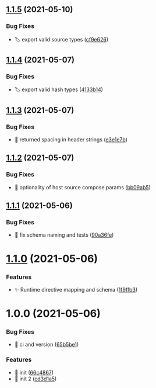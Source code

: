 ## [1.1.5](https://github.com/josh-hemphill/favigen/compare/v1.1.4...v1.1.5) (2021-05-10)


### Bug Fixes

* :label: export valid source types ([cf9e626](https://github.com/josh-hemphill/favigen/commit/cf9e6261894509c7745887919acea537f9f40682))

## [1.1.4](https://github.com/josh-hemphill/favigen/compare/v1.1.3...v1.1.4) (2021-05-07)


### Bug Fixes

* :label: export valid hash types ([4133b14](https://github.com/josh-hemphill/favigen/commit/4133b147c212a26f65cde630b756dc0d1372dbba))

## [1.1.3](https://github.com/josh-hemphill/favigen/compare/v1.1.2...v1.1.3) (2021-05-07)


### Bug Fixes

* :bug: returned spacing in header strings ([e3e1e7b](https://github.com/josh-hemphill/favigen/commit/e3e1e7ba153b75430ec72ae38f8aae3b7007d614))

## [1.1.2](https://github.com/josh-hemphill/favigen/compare/v1.1.1...v1.1.2) (2021-05-07)


### Bug Fixes

* :bug: optionality of host source compose params ([bb09ab5](https://github.com/josh-hemphill/favigen/commit/bb09ab5cadd5aeee8095a14f55979448fb24f9e6))

## [1.1.1](https://github.com/josh-hemphill/favigen/compare/v1.1.0...v1.1.1) (2021-05-06)


### Bug Fixes

* :bug: fix schema naming and tests ([90a36fe](https://github.com/josh-hemphill/favigen/commit/90a36fef56ea4410d1d48111e973984b895fcf32))

# [1.1.0](https://github.com/josh-hemphill/favigen/compare/v1.0.0...v1.1.0) (2021-05-06)


### Features

* :sparkles: Runtime directive mapping and schema ([1f9ffb3](https://github.com/josh-hemphill/favigen/commit/1f9ffb30b940dfe61a819e5ce795b7b2be6cf942))

# 1.0.0 (2021-05-06)


### Bug Fixes

* :bug: ci and version ([65b5be1](https://github.com/josh-hemphill/favigen/commit/65b5be1750890e87f01beabeaf145f5eb6c5d95a))


### Features

* :tada: init ([66c4867](https://github.com/josh-hemphill/favigen/commit/66c4867b0951783c734c3777481f9532cab29cf3))
* :tada: init 2 ([cd3d1a5](https://github.com/josh-hemphill/favigen/commit/cd3d1a5a2473a23e5d0d599c7fc6ebbf39ae231f))
